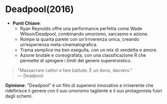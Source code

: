 # Deadpool(2016)

- **Punti Chiave**: 
  - Ryan Reynolds offre una performance perfetta come Wade Wilson/Deadpool, combinando umorismo, sarcasmo e azione.
  - Rompe la quarta parete con un’irriverenza unica, creando un’esperienza meta-cinematografica.
  - Trama semplice ma ben eseguita, con un mix di vendetta e amore.
  - Azione brutale e coreografata, con una classificazione R che permette di spingere i limiti del genere supereroistico.

> "Massacrare cattivi e fare battute. È un dono, davvero."  
> — Deadpool

**Opinione**: "Deadpool" è un film di supereroi innovativo e irriverente che ridefinisce il genere con il suo umorismo tagliente e il suo protagonista fuori dagli schemi.
